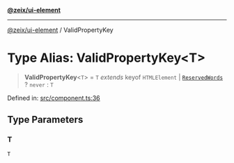 [**@zeix/ui-element**](../README.md)

***

[@zeix/ui-element](../globals.md) / ValidPropertyKey

# Type Alias: ValidPropertyKey\<T\>

> **ValidPropertyKey**\<`T`\> = `T` *extends* keyof `HTMLElement` \| [`ReservedWords`](ReservedWords.md) ? `never` : `T`

Defined in: [src/component.ts:36](https://github.com/efflore/ui-element/blob/6f13c4cee43b2a37b146c096e1a255409b73e79b/src/component.ts#L36)

## Type Parameters

### T

`T`
